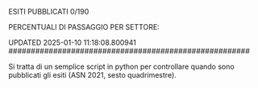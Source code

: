 ESITI PUBBLICATI 0/190 

PERCENTUALI DI PASSAGGIO PER SETTORE:

UPDATED 2025-01-10 11:18:08.800941
###################################################### 

Si tratta di un semplice script in python per controllare quando sono pubblicati gli esiti (ASN 2021, sesto quadrimestre).

